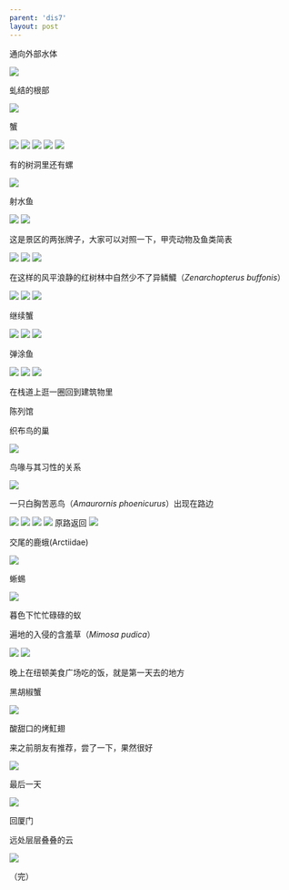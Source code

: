 ```yaml
---
parent: 'dis7'
layout: post
---
```

通向外部水体

<img class='disc' src='https://lykoseremos.github.io/gmalb-01/dis7/642.jpg'>

虬结的根部

<img class='disc' src='https://lykoseremos.github.io/gmalb-01/dis7/643.jpg'>

蟹

<img class='disc' src='https://lykoseremos.github.io/gmalb-01/dis7/644.jpg'>

<img class='disc' src='https://lykoseremos.github.io/gmalb-01/dis7/645.jpg'>

<img class='disc' src='https://lykoseremos.github.io/gmalb-01/dis7/646.jpg'>

<img class='disc' src='https://lykoseremos.github.io/gmalb-01/dis7/647.jpg'>

<img class='disc' src='https://lykoseremos.github.io/gmalb-01/dis7/648.jpg'>

有的树洞里还有螺

<img class='disc' src='https://lykoseremos.github.io/gmalb-01/dis7/649.jpg'>

射水鱼

<img class='disc' src='https://lykoseremos.github.io/gmalb-01/dis7/650.jpg'>

<img class='disc' src='https://lykoseremos.github.io/gmalb-01/dis7/651.jpg'>

这是景区的两张牌子，大家可以对照一下，甲壳动物及鱼类简表

<img class='disc' src='https://lykoseremos.github.io/gmalb-01/dis7/652.jpg'>

<img class='disc' src='https://lykoseremos.github.io/gmalb-01/dis7/653.jpg'>

<img class='disc' src='https://lykoseremos.github.io/gmalb-01/dis7/654.jpg'>

在这样的风平浪静的红树林中自然少不了异鳞鱵（<i>Zenarchopterus buffonis</i>）

<img class='disc' src='https://lykoseremos.github.io/gmalb-01/dis7/655.jpg'>

<img class='disc' src='https://lykoseremos.github.io/gmalb-01/dis7/656.jpg'>

<img class='disc' src='https://lykoseremos.github.io/gmalb-01/dis7/657.jpg'>

继续蟹

<img class='disc' src='https://lykoseremos.github.io/gmalb-01/dis7/658.jpg'>

<img class='disc' src='https://lykoseremos.github.io/gmalb-01/dis7/659.jpg'>

<img class='disc' src='https://lykoseremos.github.io/gmalb-01/dis7/660.jpg'>

弹涂鱼

<img class='disc' src='https://lykoseremos.github.io/gmalb-01/dis7/661.jpg'>

<img class='disc' src='https://lykoseremos.github.io/gmalb-01/dis7/662.jpg'>

<img class='disc' src='https://lykoseremos.github.io/gmalb-01/dis7/663.jpg'>

在栈道上逛一圈回到建筑物里

陈列馆

织布鸟的巢

<img class='disc' src='https://lykoseremos.github.io/gmalb-01/dis7/664.jpg'>

鸟喙与其习性的关系

<img class='disc' src='https://lykoseremos.github.io/gmalb-01/dis7/665.jpg'>

一只白胸苦恶鸟（<i>Amaurornis phoenicurus</i>）出现在路边

<img class='disc' src='https://lykoseremos.github.io/gmalb-01/dis7/666.jpg'>

<img class='disc' src='https://lykoseremos.github.io/gmalb-01/dis7/667.jpg'>

<img class='disc' src='https://lykoseremos.github.io/gmalb-01/dis7/668.jpg'>


<img class='disc' src='https://lykoseremos.github.io/gmalb-01/dis7/669.jpg'>
原路返回

<img class='disc' src='https://lykoseremos.github.io/gmalb-01/dis7/673.jpg'>

交尾的鹿蛾(Arctiidae)

<img class='disc' src='https://lykoseremos.github.io/gmalb-01/dis7/671.jpg'>


蜥蜴

<img class='disc' src='https://lykoseremos.github.io/gmalb-01/dis7/670.jpg'>

暮色下忙忙碌碌的蚁


遍地的入侵的含羞草（<i>Mimosa pudica</i>）

<img class='disc' src='https://lykoseremos.github.io/gmalb-01/dis7/676.jpg'>

<img class='disc' src='https://lykoseremos.github.io/gmalb-01/dis7/672.jpg'>

晚上在纽顿美食广场吃的饭，就是第一天去的地方

黑胡椒蟹

<img class='disc' src='https://lykoseremos.github.io/gmalb-01/dis7/674.jpg'>

酸甜口的烤魟翅

来之前朋友有推荐，尝了一下，果然很好

<img class='disc' src='https://lykoseremos.github.io/gmalb-01/dis7/675.jpg'>

最后一天

<img class='disc' src='https://lykoseremos.github.io/gmalb-01/dis7/677.jpg'>


回厦门

远处层层叠叠的云

<img class='disc' src='https://lykoseremos.github.io/gmalb-01/dis7/678.jpg'>

（完）
